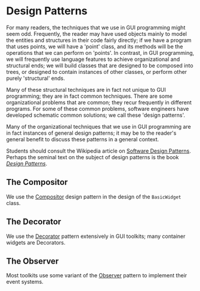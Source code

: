 Design Patterns
===============

For many readers, the techniques that we use in GUI programming might
seem odd. Frequently, the reader may have used objects mainly to model
the entities and structures in their code fairly directly; if we have a
program that uses points, we will have a 'point' class, and its methods
will be the operations that we can perform on 'points'. In contrast, in
GUI programming, we will frequently use language features to achieve
organizational and structural ends; we will build classes that are
designed to be composed into trees, or designed to contain instances of
other classes, or perform other purely 'structural' ends.

Many of these structural techniques are in fact not unique to GUI
programming; they are in fact common techniques. There are some
organizational problems that are common; they recur frequently in
different programs. For some of these common problems, software
engineers have developed schematic common solutions; we call these
'design patterns'.

Many of the organizational techniques that we use in GUI programming are
in fact instances of general design patterns; it may be to the reader's
general benefit to discuss these patterns in a general context.

Students should consult the Wikipedia article on [Software Design
Patterns](wikipedia:Software_design_pattern "wikilink"). Perhaps the
seminal text on the subject of design patterns is the book *[Design
Patterns](wikipedia:Design_Patterns "wikilink")*.

The Compositor
--------------

We use the [Compositor](wikipedia:Composite_pattern "wikilink") design
pattern in the design of the `BasicWidget` class.

The Decorator
-------------

We use the [Decorator](wikipedia:Decorator_pattern "wikilink") pattern
extensively in GUI toolkits; many container widgets are Decorators.

The Observer
------------

Most toolkits use some variant of the
[Observer](wikipedia:Observer_pattern "wikilink") pattern to implement
their event systems.
